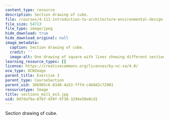 ```yaml
---
content_type: resource
description: Section drawing of cube.
file: /courses/4-111-introduction-to-architecture-environmental-design-spring-2014/0d7daf0a8767459f9f303294e50e0cd1_sections_mit1_ex3.jpg
file_size: 54713
file_type: image/jpeg
hide_download: true
hide_download_original: null
image_metadata:
  caption: Section drawing of cube.
  credit: ''
  image-alt: One drawing of square with lines showing different sectional quality.
learning_resource_types: []
license: https://creativecommons.org/licenses/by-nc-sa/4.0/
ocw_type: OCWImage
parent_title: Exercise 3
parent_type: CourseSection
parent_uid: 306905c6-83d8-4a53-fff4-c4b8d2c72901
resourcetype: Image
title: sections_mit1_ex3.jpg
uid: 0d7daf0a-8767-459f-9f30-3294e50e0cd1
---
```

Section drawing of cube.